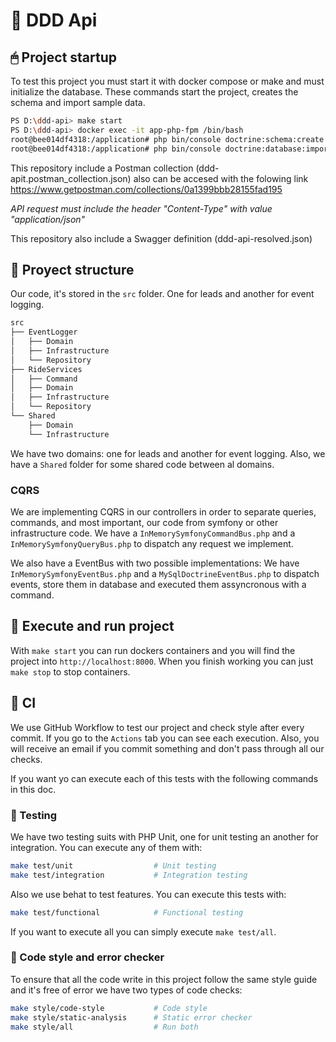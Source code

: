 # 📡 DDD Api

## 🖱 Project startup
To test this project you must start it with docker compose or make and must initialize the database. These commands 
start the project, creates the schema and import sample data. 

```bash
PS D:\ddd-api> make start
PS D:\ddd-api> docker exec -it app-php-fpm /bin/bash
root@bee014df4318:/application# php bin/console doctrine:schema:create
root@bee014df4318:/application# php bin/console doctrine:database:import /application/migrations/data.sql
```

This repository include a Postman collection (ddd-apit.postman_collection.json) also can be accesed with the folowing link https://www.getpostman.com/collections/0a1399bbb28155fad195

_API request must include the header "Content-Type" with value "application/json"_

This repository also include a Swagger definition (ddd-api-resolved.json)

## 📁 Proyect structure

Our code, it's stored in the `src` folder. One for leads and another for event logging.

```bash
src
├── EventLogger
│   ├── Domain
│   ├── Infrastructure
│   └── Repository
├── RideServices
│   ├── Command
│   ├── Domain
│   ├── Infrastructure
│   └── Repository
└── Shared
    ├── Domain
    └── Infrastructure
```

We have two domains: one for leads and another for event logging. Also, we have a `Shared` folder for some shared code between al domains.

### CQRS

We are implementing CQRS in our controllers in order to separate queries, commands, and most important, our code from symfony or other infrastructure code. We have a `InMemorySymfonyCommandBus.php` and a `InMemorySymfonyQueryBus.php` to dispatch any request we implement.

We also have a EventBus with two possible implementations: We have `InMemorySymfonyEventBus.php` and a `MySqlDoctrineEventBus.php` to dispatch events, store them in database and executed them assyncronous with a command.

## 🐘 Execute and run project

With `make start` you can run dockers containers and you will find the project into `http://localhost:8000`. When you finish working you can just `make stop` to stop containers.

## 👷 CI

We use GitHub Workflow to test our project and check style after every commit. If you go to the `Actions` tab you can see each execution. Also, you will receive an email if you commit something and don't pass through all our checks.

If you want yo can execute each of this tests with the following commands in this doc.

### 🧪 Testing

We have two testing suits with PHP Unit, one for unit testing an another for integration. You can execute any of them with:

```bash
make test/unit                  # Unit testing
make test/integration           # Integration testing
```

Also we use behat to test features. You can execute this tests with:

```bash
make test/functional            # Functional testing
```
If you want to execute all you can simply execute `make test/all`.

### 💅 Code style and error checker

To ensure that all the code write in this project follow the same style guide and it's free of error we have two types of code checks:

```bash
make style/code-style           # Code style
make style/static-analysis      # Static error checker
make style/all                  # Run both
```
